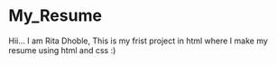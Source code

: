 # My_Resume
Hii...
I am Rita Dhoble,
This is my frist project in html
where I make my resume using html and css
:)
